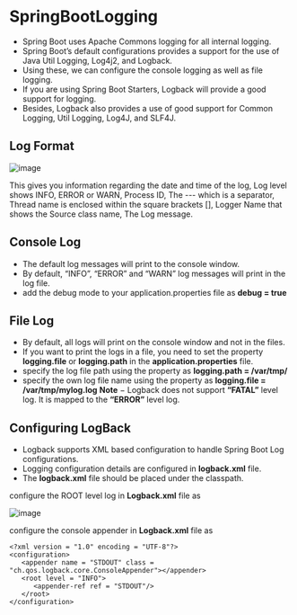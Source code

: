 # SpringBootLogging

- Spring Boot uses Apache Commons logging for all internal logging. 
- Spring Boot’s default configurations provides a support for the use of Java Util Logging, Log4j2, and Logback. 
- Using these, we can configure the console logging as well as file logging.
- If you are using Spring Boot Starters, Logback will provide a good support for logging. 
- Besides, Logback also provides a use of good support for Common Logging, Util Logging, Log4J, and SLF4J.

## Log Format

![image](https://user-images.githubusercontent.com/43011442/120165744-80742b80-c219-11eb-8802-4bdd33f15245.png)

This gives you information regarding the date and time of the log, Log level shows INFO, ERROR or WARN, Process ID, The --- which is a separator, Thread name is enclosed within the square brackets [], Logger Name that shows the Source class name, The Log message. 

## Console Log

- The default log messages will print to the console window. 
- By default, “INFO”, “ERROR” and “WARN” log messages will print in the log file.
- add the debug mode to your application.properties file as **debug = true**

## File Log

- By default, all logs will print on the console window and not in the files. 
- If you want to print the logs in a file, you need to set the property **logging.file** or **logging.path** in the **application.properties** file.
- specify the log file path using the property as **logging.path = /var/tmp/**
- specify the own log file name using the property as **logging.file = /var/tmp/mylog.log**
**Note** − Logback does not support **“FATAL”** level log. It is mapped to the **“ERROR”** level log.

## Configuring LogBack

- Logback supports XML based configuration to handle Spring Boot Log configurations. 
- Logging configuration details are configured in **logback.xml** file. 
- The **logback.xml** file should be placed under the classpath.

configure the ROOT level log in **Logback.xml** file as 

![image](https://user-images.githubusercontent.com/43011442/120166865-b06ffe80-c21a-11eb-9c51-7a93e566db03.png)


configure the console appender in **Logback.xml** file as

    <?xml version = "1.0" encoding = "UTF-8"?>
    <configuration>
       <appender name = "STDOUT" class = "ch.qos.logback.core.ConsoleAppender"></appender>
       <root level = "INFO">
          <appender-ref ref = "STDOUT"/> 
       </root>
    </configuration>
